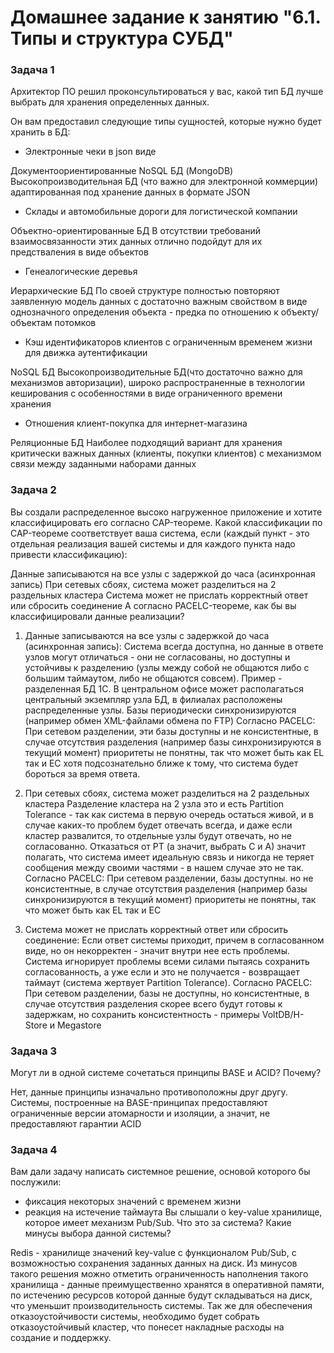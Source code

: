 # Домашнее задание к занятию "6.1. Типы и структура СУБД"

### Задача 1

Архитектор ПО решил проконсультироваться у вас, какой тип БД лучше выбрать для хранения определенных данных.

Он вам предоставил следующие типы сущностей, которые нужно будет хранить в БД:

- Электронные чеки в json виде

Документоориентированные NoSQL БД (MongoDB)
Высокопроизводительная БД (что важно для электронной коммерции) адаптированная под хранение данных в формате JSON

- Склады и автомобильные дороги для логистической компании

Объектно-ориентированные БД
В отсутствии требований взаимосвязанности этих данных отлично подойдут для их предстваления в виде объектов

- Генеалогические деревья

Иерархические БД
По своей структуре полностью повторяют заявленную модель данных с достаточно важным свойством в виде однозначного 
определения объекта - предка по отношению к объекту/объектам потомков

- Кэш идентификаторов клиентов с ограниченным временем жизни для движка аутентификации

NoSQL БД
Высокопроизводительные БД(что достаточно важно для механизмов авторизации), широко распространенные в технологии 
кеширования с особенностями в виде ограниченного времени хранения

- Отношения клиент-покупка для интернет-магазина

Реляционные БД
Наиболее подходящий вариант для хранения критически важных данных (клиенты, покупки клиентов) с механизмом связи 
между заданными наборами данных

### Задача 2

Вы создали распределенное высоко нагруженное приложение и хотите классифицировать его согласно CAP-теореме. Какой 
классификации по CAP-теореме соответствует ваша система, если (каждый пункт - это отдельная реализация вашей системы и 
для каждого пункта надо привести классификацию):

Данные записываются на все узлы с задержкой до часа (асинхронная запись)
При сетевых сбоях, система может разделиться на 2 раздельных кластера
Система может не прислать корректный ответ или сбросить соединение
А согласно PACELC-теореме, как бы вы классифицировали данные реализации?

1. Данные записываются на все узлы с задержкой до часа (асинхронная запись):
Система всегда доступна, но данные в ответе узлов могут отличаться - они не согласованы, но доступны и устойчивы к 
разделению (узлы между собой не общаются либо с большим таймаутом, либо не общаются совсем).
Пример - разделенная БД 1С.
В центральном офисе может располагаться центральный экземпляр узла БД, в филиалах расположены распределенные узлы.
Базы периодически синхронизируются (например обмен XML-файлами обмена по FTP)
Согласно PACELC: При сетевом разделении, эти базы доступны и не консистентные, в случае отсутствия разделения (например 
базы синхронизируются в текущий момент) приоритеты не понятны, так что может быть как EL так и EC хотя подсознательно 
ближе к тому, что система будет бороться за время ответа.

2. При сетевых сбоях, система может разделиться на 2 раздельных кластера
Разделение кластера на 2 узла это и есть Partition Tolerance - так как система в первую очередь остаться живой, и в 
случае каких-то проблем будет отвечать всегда, и даже если кластер развалится, то отдельные узлы будут отвечать, но не 
согласованно. Отказаться от PT (а значит, выбрать C и A) значит полагать, что система имеет идеальную связь и никогда 
не теряет сообщения между своими частями - в нашем случае это не так. 
Согласно PACELC: При сетевом разделении, базы доступны. но не консистентные, в случае отсутствия разделения (например 
базы синхронизируются в текущий момент) приоритеты не понятны, так что может быть как EL так и EC

3. Система может не прислать корректный ответ или сбросить соединение:
Если ответ системы приходит, причем в согласованном виде, но он некорректен - значит внутри нее есть проблемы. Система 
игнорирует проблемы всеми силами пытаясь сохранить согласованность, а уже если и это не получается - возвращает таймаут
(система жертвует Partition Tolerance).
Согласно PACELC: При сетевом разделении, базы не доступны, но консистентные, в случае отсутствия разделения скорее 
всего будут готовы к задержкам, но сохранить консистентность - примеры VoltDB/H-Store и Megastore

### Задача 3
Могут ли в одной системе сочетаться принципы BASE и ACID? Почему?

Нет, данные принципы изначально противоположны друг другу.
Системы, построенные на BASE-принципах предоставляют ограниченные версии атомарности и изоляции, а значит, не 
предоставляют гарантии ACID

### Задача 4
Вам дали задачу написать системное решение, основой которого бы послужили:
 - фиксация некоторых значений с временем жизни
 - реакция на истечение таймаута
Вы слышали о key-value хранилище, которое имеет механизм Pub/Sub. Что это за система? Какие минусы выбора данной системы?

Redis - хранилище значений key-value с функционалом Pub/Sub, с возможностью сохранения заданных данных на диск.
Из минусов такого решения можно отметить ограниченность наполнения такого хранилища - данные преимущественно хранятся в
оперативной памяти, по истечению ресурсов которой данные будут складываться на диск, что уменьшит производительность
системы. Так же для обеспечения отказоустойчивости системы, необходимо будет собрать отказоустойчивый кластер, что 
понесет накладные расходы на создание и поддержку.




